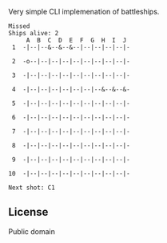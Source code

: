 Very simple CLI implemenation of battleships.

```
Missed
Ships alive: 2
     A  B  C  D  E  F  G  H  I  J 
 1  -|--|--&--&--&--|--|--|--|--|-

 2  -o--|--|--|--|--|--|--|--|--|-

 3  -|--|--|--|--|--|--|--|--|--|-

 4  -|--|--|--|--|--|--|--&--&--&-

 5  -|--|--|--|--|--|--|--|--|--|-

 6  -|--|--|--|--|--|--|--|--|--|-

 7  -|--|--|--|--|--|--|--|--|--|-

 8  -|--|--|--|--|--|--|--|--|--|-

 9  -|--|--|--|--|--|--|--|--|--|-

10  -|--|--|--|--|--|--|--|--|--|-

Next shot: C1
```

## License
Public domain
